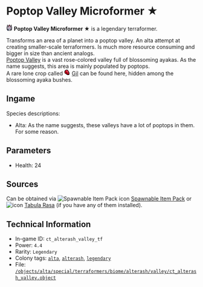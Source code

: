 # Poptop Valley Microformer ★

<img src="https://raw.githubusercontent.com/Ceterai/Enternia/main/objects/alta/special/terraformers/biome/alterash/valley/icon.png" alt="Poptop Valley Microformer ★ icon" loading="lazy" height="16px" width="auto" /> **Poptop Valley Microformer ★** is a legendary terraformer.

Transforms an area of a planet into a poptop valley. An alta attempt at creating smaller-scale terraformers. Is much more resource consuming and bigger in size than ancient analogs.  
[Poptop Valley](https://ceterai.github.io/MyEnternia/Wiki/PoptopValley) is a vast rose-colored valley full of blossoming ayakas. As the name suggests, this area is mainly populated by poptops.  
A rare lone crop called <img src="https://raw.githubusercontent.com/Ceterai/Enternia/main/items/generic/produce/ct_gil.png" alt="Gil icon" loading="lazy" height="16px" width="auto" /> [Gil](https://ceterai.github.io/MyEnternia/Wiki/Gil) can be found here, hidden among the blossoming ayaka bushes.

## Ingame

Species descriptions:

- Alta: As the name suggests, these valleys have a lot of poptops in them. For some reason.

## Parameters

- Health: 24

## Sources

Can be obtained via <img src="https://raw.githubusercontent.com/Silverfeelin/Starbound-SpawnableItemPack/master/interface/sip/iconSmall.png" alt="Spawnable Item Pack icon" width="18" height="14"/> [Spawnable Item Pack](https://steamcommunity.com/sharedfiles/filedetails/?id=733665104) or <img src="https://steamuserimages-a.akamaihd.net/ugc/263843960696222713/3EC9A7C005541F7D577EBCB8C5736B4EFC9973D6/" alt="icon" width="8" height="12"/> [Tabula Rasa](https://community.playstarbound.com/resources/the-tabula-rasa.3222/) (if you have any of them installed).

## Technical Information

- In-game ID: `ct_alterash_valley_tf`
- Power: `4.4`
- Rarity: `Legendary`
- Colony tags: [`alta`](https://ceterai.github.io/MyEnternia/Wiki/Tags/Alta), [`alterash`](https://ceterai.github.io/MyEnternia/Wiki/Tags/Alterash), [`legendary`](https://ceterai.github.io/MyEnternia/Wiki/Tags/Legendary)
- File: [`/objects/alta/special/terraformers/biome/alterash/valley/ct_alterash_valley.object`](https://github.com/Ceterai/Enternia/blob/main/objects/alta/special/terraformers/biome/alterash/valley/ct_alterash_valley.object)
